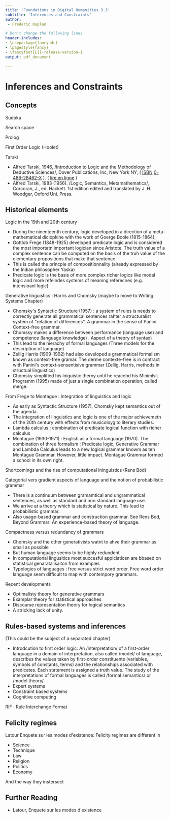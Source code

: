 ```yaml
---
title: 'Foundations in Digital Humanities 3.3'
subtitle: 'Inferences and Constraints'
author:
 - Frederic Kaplan

# Don't change the following lines
header-includes:
- \usepackage{fancyhdr}
- \pagestyle{fancy}
- \fancyfoot[L]{-release-version-}
output: pdf_document

---
```


# Inferences and Constraints

## Concepts

Sudoku

Search space

Prolog

First Order Logic (Hoolet) 

Tarski 

- Alfred Tarski, 1946, /Introduction to Logic and the Methodology of Deductive Sciences/, Dover Publications, Inc, New York NY, ( [ISBN](https://fr.m.wikipedia.org/wiki/International_Standard_Book_Number)   [0-486-28462-X](https://fr.m.wikipedia.org/wiki/Sp%C3%A9cial:Ouvrages_de_r%C3%A9f%C3%A9rence/0-486-28462-X) ). ( [lire en ligne](http://sistemas.fciencias.unam.mx/~lokylog/images/stories/Alexandria/Oxford%20Logic%20Guides/%5BOLG%2024%5D%20Introduction%20to%20Logic%20and%20to%20the%20Methodology%20of%20the%20Deductive%20Sciences%20-%20Alfred%20Tarski%20%5BOxford%20Logic%20Guides%5D%20%281994.4ed%29%28T%29.pdf) )
- Alfred Tarski, 1983 (1956). /Logic, Semantics, Metamathematics/, Corcoran, J., ed. Hackett. 1st edition edited and translated by J. H. Woodger, Oxford Uni. Press.



## Historical elements

Logic in the 19th and 20th century 

- During the ninenteenth century, logic developed in a direction of a meta-mathematical diciopkine with the work of Goerge Boole (1815-1864), 
- Gottlob Frege (1848-1925) developed predicate logic and is considered the most importatn important logician since Aristote. The truth value of a complex sentence can be computed on the basis of the truh value of the elementary propositions that make that sentence. 
- This is called the princple of compositionnality (already expressed by the Indian philosopher Yaska)
- Predicate logic is the basis of more complex richer logics like modal logic and more refeindes systems of meaning referecnes (e.g. intensioanl logic)

Generative linguistics : Harris and Chomsky (maybe to move to Writing Systems Chapter)

- Chomsky's Syntactic Structure (1957) : a system of rules is needs to correctly generate all grammatical sentences rahter a structuralist system of "relation of differences". A grammar in the sense of Panini. Context-free grammar. 
- Chomsky makes a difference between performance (language use) and competence (language knowledge) . Aspect of a theory of syntax)
- This lead to the hierachy of formal languages (Three models for the description of language)
- Zellig Harris (1909-1992) had also developed a grammatical formalism known as context-free gramar. The derme contexte-free is in contract with Panini's context-sensentisive grammar (Zellig, Harris, methods in structual linguistics)
- Chomsky simplified his lniguistic theroy until he reacehd his Minimlsit Programm (1995) made of just a single combination operation, called merge. 

From Frege to Montague : Integration of linguistics and logic

- As early as Syntactic Structure (1957), Chomsky kept semantics out of the agenda. 
- The integration of linguistics and logic is one of the major achievemetn of the 20th century with effects from musicoloyg to literary studies. 
- Lambda calculus : combination of predicate logical function with richer calculus
- Montague (1930-1971) : English as a formal language (1970). The combination of three formalism : Predicate logic, Generative Grammar and Lambda Calculus leads to a new logical grammar knowm as teh Montague Grammar. However, little impact. Montague Grammar formed a school in its own right. 

Shortcomings and the rise of computational lninguistics (Rens Bod)

Categorial vers gradient aspects of language and the notion of probabilistic grammar

- There is a continuum between gramamtical and ungrammatical sentences, as well as standard and non standard language use. 
- We arrive at a theory which is statistical by nature. This lead to probabilistic grammar. 
- Also usage-based grammar and construction grammar. See Rens Bod, Beyond Grammar: An experience-based theory of language. 

Compactness versus redundancy of grammars

- Chomsky and the other generativists watnt to ahve their grammar as small as possible 
- But human language seems to be highly redundent
- In computational lingusitics most succesful applciatiosn are bbased on statistical genaratalisaiton from examples 
- Typologies of languages : free versus strict word order. Free word order language seem difficult to map with contempory grammars. 

Recent developments

- Optimalisty theory for generative grammars
- Examplar theory for statistical approaches
- Discourse representation theory for logical semantics
- A stricking lack of unity. 



## Rules-based systems and inferences

(This could be the subject of a separated chapter)

- Introdcution to first order logic: An /interpretation/ of a first-order language in a domain of interpretation, also called /model/ of language, describes the values taken by first-order constituents (variables, symbols of constants, terms) and the relationships associated with predicates. Each statement is assigned a truth value. The study of the interpretations of formal languages is called /formal semantics/ or /model theory/.
- Expert systems
- Constraint based systems
- Cognitive computing



RIF : Rule Interchange Format

## Felicity regimes

Latour Enquete sur les modes d'existence: Felicity regimes are different in

- Science
- Technique
- Law
- Religion
- Politics
- Economy

And the way they instersect



## Further Reading

- Latour, Enquete sur les modes d'existence